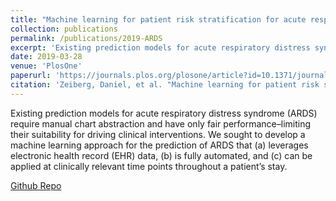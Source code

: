 ```yaml
---
title: "Machine learning for patient risk stratification for acute respiratory distress syndrome"
collection: publications
permalink: /publications/2019-ARDS
excerpt: 'Existing prediction models for acute respiratory distress syndrome (ARDS) require manual chart abstraction and have only fair performance–limiting their suitability for driving clinical interventions. We sought to develop a machine learning approach for the prediction of ARDS that (a) leverages electronic health record (EHR) data, (b) is fully automated, and (c) can be applied at clinically relevant time points throughout a patient’s stay.'
date: 2019-03-28
venue: 'PlosOne'
paperurl: 'https://journals.plos.org/plosone/article?id=10.1371/journal.pone.0214465'
citation: 'Zeiberg, Daniel, et al. "Machine learning for patient risk stratification for acute respiratory distress syndrome." PloS one 14.3 (2019): e0214465.'
---
```

Existing prediction models for acute respiratory distress syndrome (ARDS) require manual chart abstraction and have only fair performance–limiting their suitability for driving clinical interventions. We sought to develop a machine learning approach for the prediction of ARDS that (a) leverages electronic health record (EHR) data, (b) is fully automated, and (c) can be applied at clinically relevant time points throughout a patient’s stay.

<!-- [Download paper here](https://journals.plos.org/plosone/article?id=10.1371/journal.pone.0214465) -->

[Github Repo](https://gitlab.eecs.umich.edu/dzeiberg/ardspublic)
